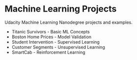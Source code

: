 # Machine Learning Projects

Udacity Machine Learning Nanodegree projects and examples.

- Titanic Survivors - Basic ML Concepts
- Boston Home Prices - Model Validation
- Student Intervention - Supervised Learning
- Customer Segments - Unsupervised Learning
- SmartCab - Reinforcement Learning
